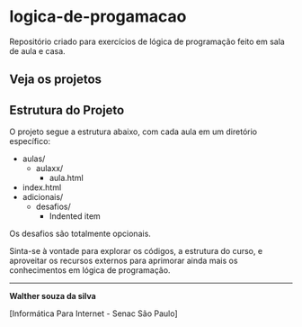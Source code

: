 # logica-de-progamacao
Repositório criado para exercícios de lógica de programação feito em sala de aula e casa.
## Veja os projetos

## Estrutura do Projeto

O projeto segue a estrutura abaixo, com cada aula em um diretório específico:
- aulas/
  - aulaxx/
    - aula.html   
- index.html
- adicionais/
    - desafios/
      - Indented item

Os desafios são totalmente opcionais.

Sinta-se à vontade para explorar os códigos, a estrutura do curso, e aproveitar os recursos externos para aprimorar ainda mais os conhecimentos em lógica de programação.

---

**Walther souza da silva**

[Informática Para Internet - Senac São Paulo]
